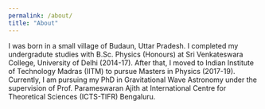 ```yaml
---
permalink: /about/
title: "About"
---
```


I was born in a small village of Budaun, Uttar Pradesh. I completed my undergradute studies with B.Sc. Physics (Honours) at Sri Venkateswara College, University of Delhi (2014-17). After that, I moved to Indian Institute of Technology Madras (IITM) to pursue Masters in Physics (2017-19). Currently, I am pursuing my PhD in Gravitational Wave Astronomy under the supervision of Prof. Parameswaran Ajith at International Centre for Theoretical Sciences (ICTS-TIFR) Bengaluru.

